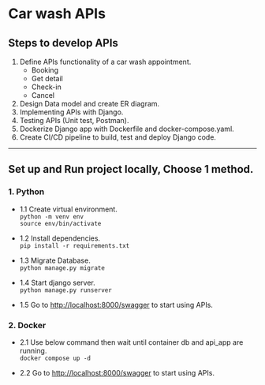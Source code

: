 # Car wash APIs

## Steps to develop APIs
1. Define APIs functionality of a car wash appointment.
    - Booking
    - Get detail
    - Check-in
    - Cancel
2. Design Data model and create ER diagram.
3. Implementing APIs with Django.
4. Testing APIs (Unit test, Postman).
5. Dockerize Django app with Dockerfile and docker-compose.yaml.
6. Create CI/CD pipeline to build, test and deploy Django code.

---

## Set up and Run project locally, Choose 1 method.

### 1. Python
- 1.1 Create virtual environment. \
`python -m venv env` \
`source env/bin/activate`

- 1.2 Install dependencies. \
`pip install -r requirements.txt`

- 1.3 Migrate Database. \
`python manage.py migrate`

- 1.4 Start django server. \
`python manage.py runserver`

- 1.5 Go to [http://localhost:8000/swagger](http://localhost:8000/swagger) to start using APIs.

### 2. Docker 
- 2.1 Use below command then wait until container db and api_app are running. \
`docker compose up -d`

- 2.2 Go to [http://localhost:8000/swagger](http://localhost:8000/swagger) to start using APIs.